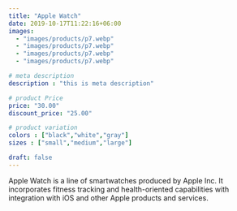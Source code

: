 ```yaml
---
title: "Apple Watch"
date: 2019-10-17T11:22:16+06:00
images: 
  - "images/products/p7.webp"
  - "images/products/p7.webp"
  - "images/products/p7.webp"
  - "images/products/p7.webp"

# meta description
description : "this is meta description"

# product Price
price: "30.00"
discount_price: "25.00"

# product variation
colors : ["black","white","gray"]
sizes : ["small","medium","large"]

draft: false
---
```


Apple Watch is a line of smartwatches produced by Apple Inc. It incorporates fitness tracking and health-oriented capabilities with integration with iOS and other Apple products and services.
